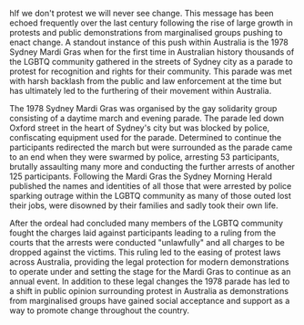 hIf we don't protest we will never see change. This message has been echoed frequently over the last century following the rise of large growth in protests and public demonstrations from marginalised groups pushing to enact change. A standout instance of this push within Australia is the 1978 Sydney Mardi Gras when for the first time in Australian history thousands of the LGBTQ community gathered in the streets of Sydney city as a parade to protest for recognition and rights for their community. This parade was met with harsh backlash from the public and law enforcement at the time but has ultimately led to the furthering of their movement within Australia.

The 1978 Sydney Mardi Gras was organised by the gay solidarity group consisting of a daytime march and evening parade. The parade led down Oxford street in the heart of Sydney's city but was blocked by police, confiscating equipment used for the parade. Determined to continue the participants redirected the march but were surrounded as the parade came to an end when they were swarmed by police, arresting 53 participants, brutally assaulting many more and conducting the further arrests of another 125 participants. Following the Mardi Gras the Sydney Morning Herald published the names and identities of all those that were arrested by police sparking outrage within the LGBTQ community as many of those outed lost their jobs, were disowned by their families and sadly took their own life.

After the ordeal had concluded many members of the LGBTQ community fought the charges laid against participants leading to a ruling from the courts that the arrests were conducted "unlawfully" and all charges to be dropped against the victims. This ruling led to the easing of protest laws across Australia, providing the legal protection for modern demonstrations to operate under and setting the stage for the Mardi Gras to continue as an annual event. In addition to these legal changes the 1978 parade has led to a shift in public opinion surrounding protest in Australia as demonstrations from marginalised groups have gained social acceptance and support as a way to promote change throughout the country.

